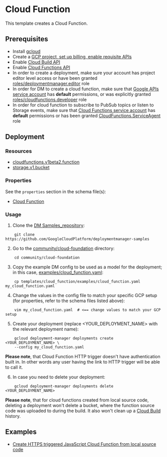 # Cloud Function

This template creates a Cloud Function.

## Prerequisites

- Install [gcloud](https://cloud.google.com/sdk)
- Create a [GCP project, set up billing, enable requisite APIs](../project/README.md)
- Enable [Cloud Build API](https://cloud.google.com/cloud-build/docs/api/reference/rest/)
- Enable [Cloud Functions API](https://cloud.google.com/functions/docs/reference/rest/)
- In order to create a deployment, make sure your account has project editor level access
or have been granted [roles/deploymentmanager.editor](https://cloud.google.com/deployment-manager/docs/access-control#predefined_roles) role
- In order for DM to create a cloud function, make sure that [Google APIs service account](https://cloud.google.com/deployment-manager/docs/access-control#access_control_for_deployment_manager)
has **default** permissions, or was explicitly granted [roles/cloudfunctions.developer](https://cloud.google.com/functions/docs/reference/iam/roles#standard-roles) role
- In order for cloud function to subscribe to PubSub topics or listen to Storage events, make sure that [Cloud Functions service account](https://cloud.google.com/functions/docs/concepts/iam#cloud_functions_service_account)
has **default** permissions or has been granted [CloudFunctions.ServiceAgent](https://cloud.google.com/functions/docs/concepts/iam#cloud_functions_service_account) role

## Deployment

### Resources

- [cloudfunctions.v1beta2.function](https://cloud.google.com/functions/docs/reference/rest/v1beta2/projects.locations.functions)
- [storage.v1.bucket](https://cloud.google.com/storage/docs/json_api/v1/buckets)

### Properties

See the `properties` section in the schema file(s):
- [Cloud Function](cloud_function.py.schema)

### Usage

1. Clone the [DM Samples_repository](https://github.com/GoogleCloudPlatform/deploymentmanager-samples):

```
    git clone https://github.com/GoogleCloudPlatform/deploymentmanager-samples
```

2. Go to the [community/cloud-foundation](../../) directory:

```
    cd community/cloud-foundation
```

3. Copy the example DM config to be used as a model for the deployment; in this case, [examples/cloud_function.yaml](examples/cloud_function.yaml):

```
    cp templates/cloud_function/examples/cloud_function.yaml my_cloud_function.yaml
```

4. Change the values in the config file to match your specific GCP setup (for properties, refer to the schema files listed above):

```
    vim my_cloud_function.yaml  # <== change values to match your GCP setup
```

5. Create your deployment (replace <YOUR_DEPLOYMENT_NAME> with the relevant deployment name):

```
    gcloud deployment-manager deployments create <YOUR_DEPLOYMENT_NAME> \
    --config my_cloud_function.yaml
```

**Please note**, that Cloud Function HTTP trigger doesn't have authentication
built in. In other words any user having the link to HTTP trigger will be able
to call it.


6. In case you need to delete your deployment:

```
    gcloud deployment-manager deployments delete <YOUR_DEPLOYMENT_NAME>
```

**Please note**, that for cloud functions created from local source code,
deleting a deployment won't delete a bucket, where the function source code was
uploaded to during the build. It also won't clean up a [Cloud Build](https://cloud.google.com/cloud-build/)
history.


## Examples

- [Create HTTPS triggered JavaScript Cloud Function from local source code](examples/cloud_function.yaml)
